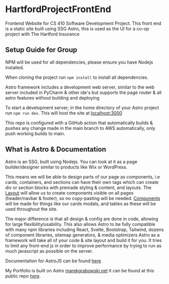 # HartfordProjectFrontEnd
Frontend Website for CS 410 Software Development Project. This front end is a static site built using SSG Astro, this is used as the UI for a co-op project with The Hartford Insurance

## Setup Guide for Group
NPM will be used for all dependencies, please ensure you have Nodejs installed.

When cloning the project run ```npm install``` to install all dependencies.

Astro framework includes a development web server, similar to the web server included in PyCharm & other ide's but supports the page router & all astro features without building and deploying

To start a development server; in the home directory of your Astro project run ```npm run dev```. This will host the site at [localhost:3000](localhost:3000)

This repo is configured with a GitHub action that automatically builds & pushes any change made in the main branch to AWS automatically, only push working builds to main.

## What is Astro & Documentation

Astro is an SSG, built using Nodejs. You can look at it as a page builder/designer similar to products like Wix or WordPress.

This means we will be able to design parts of our page as components, i.e cards, containers, and sections can have their own tags which can create div or section blocks with premade styling & content, and layouts.
The [Layout](https://docs.astro.build/en/core-concepts/layouts/) will allow us to create components visible on all pages (header/navbar & footer), so no copy-pasting will be needed.
[Components](https://docs.astro.build/en/core-concepts/astro-components/) will be made for things like our cards modals, and tables as these will be used throughout the site.

The major difference is that all design & config are done in code, allowing for large flexibility/usability.
This also allows Astro to be fully compatible with many npm libraries including React, Svelte, Bootstrap, Tailwind, dozens of component libraries, sitemap generators, & media optimizers
Astro as a framework will take all of your code & site layout and build it for you. It tries to limit any front-end js in order to improve performance by trying to run as much javascript as possible on the server.

Documentation for AstroJS can be found [here](https://docs.astro.build/en/concepts/why-astro/)

My Portfolio is built on Astro [marekgrabowski.net](https://marekgrabowski.net) it can be found at this public repo [here](https://github.com/marekgrabowski/marekgrabowski).

